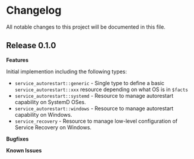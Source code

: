 # Changelog

All notable changes to this project will be documented in this file.

## Release 0.1.0

**Features**

Initial implemention including the following types:
* `service_autorestart::generic` - Single type to define a basic `service_autorestart::xxx` resource 
     depending on what OS is in `$facts`
* `service_autorestart::systemd` - Resource to manage autorestart capability on SystemD OSes.
* `service_autorestart::windows` - Resource to manage autorestart capability on Windows.
* `service_recovery`  - Resource to manage low-level configuration of Service Recovery on Windows.

**Bugfixes**

**Known Issues**

